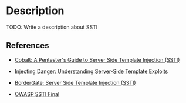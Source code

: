 # Description

TODO: Write a description about SSTI
## References

- [Cobalt: A Pentester's Guide to Server Side Template Injection (SSTI)](https://www.cobalt.io/blog/a-pentesters-guide-to-server-side-template-injection-ssti)

- [Injecting Danger: Understanding Server-Side Template Exploits](https://infosecwriteups.com/injecting-danger-understanding-server-side-template-exploits-710f48811715)

- [BorderGate: Server Side Template Injection (SSTI)](https://www.bordergate.co.uk/server-side-template-injection/)

- [OWASP SSTI Final](https://owasp.org/www-pdf-archive/Owasp_SSTI_final.pdf)